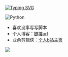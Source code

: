 <a href="https://git.io/typing-svg"><img src="https://readme-typing-svg.demolab.com?font=Jersey+15&size=50&pause=1000&color=F7F7F7&background=0B00FF&center=true&vCenter=true&random=true&width=435&lines=Hi%2C+this+is+kenger" alt="Typing SVG" /></a>



![Python](https://img.shields.io/badge/Python-3.7-blue.svg)

- 喜欢没事写写脚本
- 个人博客：[链接url](https://blog.kenger.work/)
- 业余剪辑侠：[个人b站主页](https://space.bilibili.com/343042358)


![](https://github-readme-stats.vercel.app/api?username=kengerlwl)


